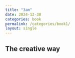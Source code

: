 ```yaml
---
title: "3am"
date: 2024-12-30
categories: book
permalink: /categories/book1/
layout: single
---
```

## The creative way

